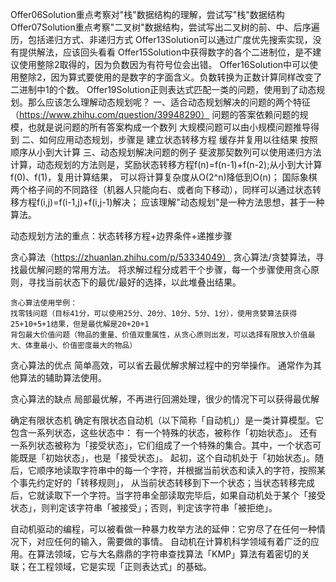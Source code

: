 Offer06Solution重点考察对"栈"数据结构的理解，尝试写"栈"数据结构
Offer07Solution重点考察"二叉树"数据结构，尝试写出二叉树的前、中、后序遍历，包括递归方式、非递归方式
Offer13Solution可以通过广度优先搜索实现，没有提供解法，应该回头看看
Offer15Solution中获得数字的各个二进制位，是不建议使用整除2取得的，因为负数因为有符号位会出错。
Offer16Solution中可以使用整除2，因为算式要使用的是数字的字面含义。负数转换为正数计算同样改变了二进制中1的个数。
Offer19Solution正则表达式匹配一类的问题，使用到了动态规划。那么应该怎么理解动态规划呢？
一、适合动态规划解决的问题的两个特征（https://www.zhihu.com/question/39948290）
    问题的答案依赖问题的规模，也就是说问题的所有答案构成一个数列
    大规模问题可以由小规模问题推导得到
二、如何应用动态规划，步骤是
    建立状态转移方程
    缓存并复用以往结果
    按照顺序从小到大计算
三、动态规划解决问题的例子
    斐波那契数列可以使用递归方法计算，动态规划的方法则是，奖励状态转移方程f(n)=f(n-1)+f(n-2);从小到大计算f(0)、f(1)，复用计算结果，
    可以将计算复杂度从O(2^n)降低到O(n)；
    国际象棋两个格子间的不同路径（机器人只能向右、或者向下移动），同样可以通过状态转移方程f(i,j)=f(i-1,j)+f(i,j-1)解决；
应该理解"动态规划"是一种方法思想，甚于一种算法。

动态规划方法的重点：状态转移方程+边界条件+递推步骤

贪心算法（https://zhuanlan.zhihu.com/p/53334049）
    贪心算法/贪婪算法，寻找最优解问题的常用方法。
    将求解过程分成若干个步骤，每一个步骤使用贪心原则，寻找当前状态下的最优/最好的选择，以此堆叠出结果。
    
    贪心算法使用举例：
    找零钱问题（目标41分，可以使用25分、20分、10分、5分、1分），使用贪婪算法获得25+10+5+1结果，但是最优解是20+20+1
    背包最大价值问题（物品的重量、价值双重属性，从贪心原则出发，可以选择有限放入价值最大、体重最小、价值密度最大的物品）
    
贪心算法的优点
    简单高效，可以省去最优解求解过程中的穷举操作。
    通常作为其他算法的辅助算法使用。

贪心算法的缺点
    局部最优解，不再进行回溯处理，很少的情况下可以获得最优解
    
确定有限状态机
确定有限状态自动机（以下简称「自动机」）是一类计算模型。它包含一系列状态，这些状态中：
    有一个特殊的状态，被称作「初始状态」。
    还有一系列状态被称为「接受状态」，它们组成了一个特殊的集合。其中，一个状态可能既是「初始状态」，也是「接受状态」。
起初，这个自动机处于「初始状态」。随后，它顺序地读取字符串中的每一个字符，并根据当前状态和读入的字符，按照某个事先约定好的「转移规则」，
从当前状态转移到下一个状态；当状态转移完成后，它就读取下一个字符。当字符串全部读取完毕后，如果自动机处于某个「接受状态」，则判定该字符串「被接受」；否则，判定该字符串「被拒绝」。

自动机驱动的编程，可以被看做一种暴力枚举方法的延伸：它穷尽了在任何一种情况下，对应任何的输入，需要做的事情。
自动机在计算机科学领域有着广泛的应用。在算法领域，它与大名鼎鼎的字符串查找算法「KMP」算法有着密切的关联；在工程领域，它是实现「正则表达式」的基础。



    
    

